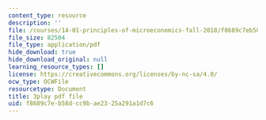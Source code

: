 ```yaml
---
content_type: resource
description: ''
file: /courses/14-01-principles-of-microeconomics-fall-2018/f8689c7eb58dcc9bae2325a291a1d7c6_0kA91PvS3sk.pdf
file_size: 82504
file_type: application/pdf
hide_download: true
hide_download_original: null
learning_resource_types: []
license: https://creativecommons.org/licenses/by-nc-sa/4.0/
ocw_type: OCWFile
resourcetype: Document
title: 3play pdf file
uid: f8689c7e-b58d-cc9b-ae23-25a291a1d7c6
---
```

